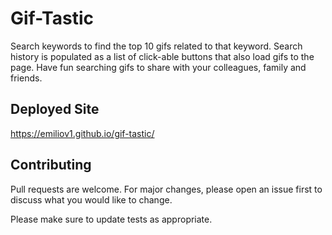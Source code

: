 # Gif-Tastic

Search keywords to find the top 10 gifs related to that keyword. Search history is populated as a list of click-able buttons that also load gifs to the page.
Have fun searching gifs to share with your colleagues, family and friends.

## Deployed Site

https://emiliov1.github.io/gif-tastic/


## Contributing
Pull requests are welcome. For major changes, please open an issue first to discuss what you would like to change.

Please make sure to update tests as appropriate.
